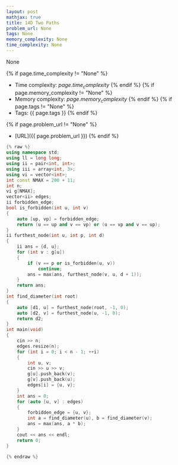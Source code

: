 ```yaml
---
layout: post
mathjax: true
title: 14D Two Paths
problem_url: None
tags: None
memory_complexity: None
time_complexity: None
---
```


None


{% if page.time_complexity != "None" %}
- Time complexity: ${{ page.time_complexity }}$
{% endif %}
{% if page.memory_complexity != "None" %}
- Memory complexity: ${{ page.memory_complexity }}$
{% endif %}
{% if page.tags != "None" %}
- Tags: {{ page.tags }}
{% endif %}

{% if page.problem_url != "None" %}
- [URL]({{ page.problem_url }})
{% endif %}

```cpp
{% raw %}
using namespace std;
using ll = long long;
using ii = pair<int, int>;
using iii = array<int, 3>;
using vi = vector<int>;
int const NMAX = 200 + 11;
int n;
vi g[NMAX];
vector<ii> edges;
ii forbidden_edge;
bool is_forbidden(int u, int v)
{
    auto [up, vp] = forbidden_edge;
    return (u == up and v == vp) or (u == vp and v == up);
}
ii furthest_node(int u, int p, int d)
{
    ii ans = {d, u};
    for (int v : g[u])
    {
        if (v == p or is_forbidden(u, v))
            continue;
        ans = max(ans, furthest_node(v, u, d + 1));
    }
    return ans;
}
int find_diameter(int root)
{
    auto [d1, u] = furthest_node(root, -1, 0);
    auto [d2, v] = furthest_node(u, -1, 0);
    return d2;
}
int main(void)
{
    cin >> n;
    edges.resize(n);
    for (int i = 0; i < n - 1; ++i)
    {
        int u, v;
        cin >> u >> v;
        g[u].push_back(v);
        g[v].push_back(u);
        edges[i] = {u, v};
    }
    int ans = 0;
    for (auto [u, v] : edges)
    {
        forbidden_edge = {u, v};
        int a = find_diameter(u), b = find_diameter(v);
        ans = max(ans, a * b);
    }
    cout << ans << endl;
    return 0;
}

{% endraw %}
```